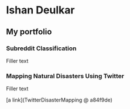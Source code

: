 # Ishan Deulkar

## My portfolio

### Subreddit Classification

Filler text

### Mapping Natural Disasters Using Twitter

Filler text

[a link](TwitterDisasterMapping @ a84f9de)
